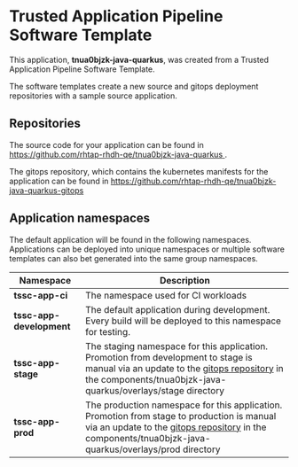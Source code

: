 # Trusted Application Pipeline Software Template

This application, **tnua0bjzk-java-quarkus**, was created from a Trusted Application Pipeline Software Template.

The software templates create a new source and gitops deployment repositories with a sample source application. 

## Repositories

The source code for your application can be found in [https://github.com/rhtap-rhdh-qe/tnua0bjzk-java-quarkus ](https://github.com/rhtap-rhdh-qe/tnua0bjzk-java-quarkus ).
 
The gitops repository, which contains the kubernetes manifests for the application can be found in 
[https://github.com/rhtap-rhdh-qe/tnua0bjzk-java-quarkus-gitops ](https://github.com/rhtap-rhdh-qe/tnua0bjzk-java-quarkus-gitops ) 

## Application namespaces 

The default application will be found in the following namespaces. Applications can be deployed into unique namespaces or multiple software templates can also bet generated into the same group namespaces.  

|  Namespace   |  Description   |  
| -------- | -------- |
| **tssc-app-ci** | The namespace used for CI workloads |
| **tssc-app-development** | The default application during development. Every build will be deployed to this namespace for testing. |
| **tssc-app-stage** | The staging namespace for this application. Promotion from development to stage is manual via an update to the [gitops repository](https://github.com/rhtap-rhdh-qe/tnua0bjzk-java-quarkus-gitops ) in the components/tnua0bjzk-java-quarkus/overlays/stage directory |
| **tssc-app-prod** | The production namespace for this application. Promotion from stage to production is manual via an update to the [gitops repository](https://github.com/rhtap-rhdh-qe/tnua0bjzk-java-quarkus-gitops ) in the components/tnua0bjzk-java-quarkus/overlays/prod directory |